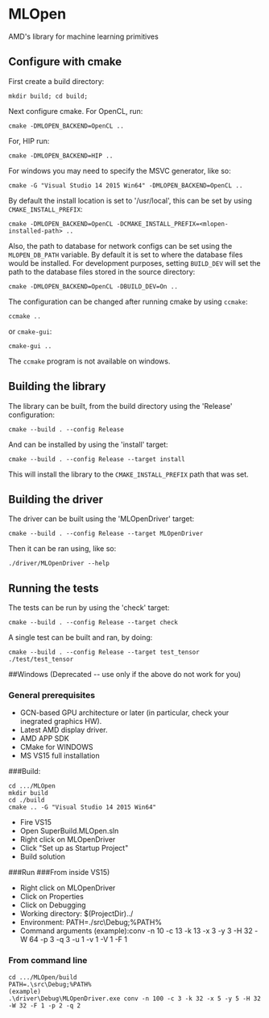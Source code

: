 # MLOpen

AMD's library for machine learning primitives

## Configure with cmake

First create a build directory:

```
mkdir build; cd build;
```

Next configure cmake. For OpenCL, run:

```
cmake -DMLOPEN_BACKEND=OpenCL ..
```

For, HIP run:

```
cmake -DMLOPEN_BACKEND=HIP ..
```

For windows you may need to specify the MSVC generator, like so:

```
cmake -G "Visual Studio 14 2015 Win64" -DMLOPEN_BACKEND=OpenCL ..
```

By default the install location is set to '/usr/local', this can be set by using `CMAKE_INSTALL_PREFIX`:

```
cmake -DMLOPEN_BACKEND=OpenCL -DCMAKE_INSTALL_PREFIX=<mlopen-installed-path> ..
```

Also, the path to database for network configs can be set using the `MLOPEN_DB_PATH` variable. By default it is set to where the database files would be installed. For development purposes, setting `BUILD_DEV` will set the path to the database files stored in the source directory:

```
cmake -DMLOPEN_BACKEND=OpenCL -DBUILD_DEV=On ..
```

The configuration can be changed after running cmake by using `ccmake`:

```
ccmake ..
```

or `cmake-gui`:

```
cmake-gui ..
```

The `ccmake` program is not available on windows.

## Building the library

The library can be built, from the build directory using the 'Release' configuration:

```
cmake --build . --config Release
```

And can be installed by using the 'install' target:

```
cmake --build . --config Release --target install
```

This will install the library to the `CMAKE_INSTALL_PREFIX` path that was set. 

## Building the driver

The driver can be built using the 'MLOpenDriver' target:

```
cmake --build . --config Release --target MLOpenDriver
```

Then it can be ran using, like so:

```
./driver/MLOpenDriver --help
```

## Running the tests

The tests can be run by using the 'check' target:

```
cmake --build . --config Release --target check
```

A single test can be built and ran, by doing:

```
cmake --build . --config Release --target test_tensor
./test/test_tensor
```

##Windows (Deprecated -- use only if the above do not work for you)

### General prerequisites

* GCN-based GPU architecture or later (in particular, check your inegrated graphics HW).
* Latest AMD display driver.
* AMD APP SDK
* CMake for WINDOWS
* MS VS15 full installation

###Build:
```
cd .../MLOpen
mkdir build
cd ./build
cmake .. -G "Visual Studio 14 2015 Win64"
```
* Fire VS15
* Open SuperBuild.MLOpen.sln
* Right click on MLOpenDriver
* Click "Set up as Startup Project"
* Build solution

###Run 
###From inside VS15)
* Right click on MLOpenDriver
* Click on Properties
* Click on Debugging
* Working directory: $(ProjectDir)../
* Environment: PATH=./src\Debug;%PATH%
* Command arguments (example):conv -n 10 -c 13 -k 13 -x 3 -y 3 -H 32 -W 64 -p 3 -q 3 -u 1 -v 1 -V 1 -F 1

### From command line
```
cd .../MLOpen/build
PATH=.\src\Debug;%PATH%
(example)
.\driver\Debug\MLOpenDriver.exe conv -n 100 -c 3 -k 32 -x 5 -y 5 -H 32 -W 32 -F 1 -p 2 -q 2
```
